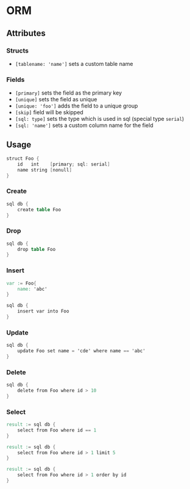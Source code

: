 # ORM

## Attributes

### Structs

- `[tablename: 'name']` sets a custom table name

### Fields

- `[primary]` sets the field as the primary key
- `[unique]` sets the field as unique
- `[unique: 'foo']` adds the field to a unique group
- `[skip]` field will be skipped
- `[sql: type]` sets the type which is used in sql (special type `serial`)
- `[sql: 'name']` sets a custom column name for the field

## Usage

```v ignore
struct Foo {
    id   int    [primary; sql: serial]
    name string [nonull]
}
```

### Create

```v ignore
sql db {
    create table Foo
}
```

### Drop

```v ignore
sql db {
    drop table Foo
}
```

### Insert

```v ignore
var := Foo{
    name: 'abc'
}

sql db {
    insert var into Foo
}
```

### Update

```v ignore
sql db {
    update Foo set name = 'cde' where name == 'abc'
}
```

### Delete
```v ignore
sql db {
    delete from Foo where id > 10
}
```

### Select
```v ignore
result := sql db {
    select from Foo where id == 1
}
```
```v ignore
result := sql db {
    select from Foo where id > 1 limit 5
}
```
```v ignore
result := sql db {
    select from Foo where id > 1 order by id
}
```